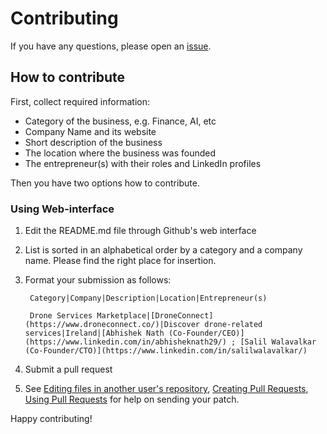 # Contributing

If you have any questions, please open an [issue](https://github.com/salilwalavalkar/awesome-indian-entrepreneurs/issues).

## How to contribute
First, collect required information: 
  - Category of the business, e.g. Finance, AI, etc
  - Company Name and its website
  - Short description of the business
  - The location where the business was founded
  - The entrepreneur(s) with their roles and LinkedIn profiles

Then you have two options how to contribute.

### Using Web-interface

1. Edit the README.md file through Github's web interface
2. List is sorted in an alphabetical order by a category and a company name. Please find the right place for insertion.
3. Format your submission as follows:
        
        Category|Company|Description|Location|Entrepreneur(s)
        
        Drone Services Marketplace|[DroneConnect](https://www.droneconnect.co/)|Discover drone-related services|Ireland|[Abhishek Nath (Co-Founder/CEO)](https://www.linkedin.com/in/abhisheknath29/) ; [Salil Walavalkar (Co-Founder/CTO)](https://www.linkedin.com/in/salilwalavalkar/)

4. Submit a pull request
5. See [Editing files in another user's repository](https://help.github.com/articles/editing-files-in-another-user-s-repository/), [Creating Pull Requests](https://help.github.com/articles/creating-a-pull-request/), [Using Pull Requests](https://help.github.com/articles/using-pull-requests/) for help on sending your patch.

Happy contributing!